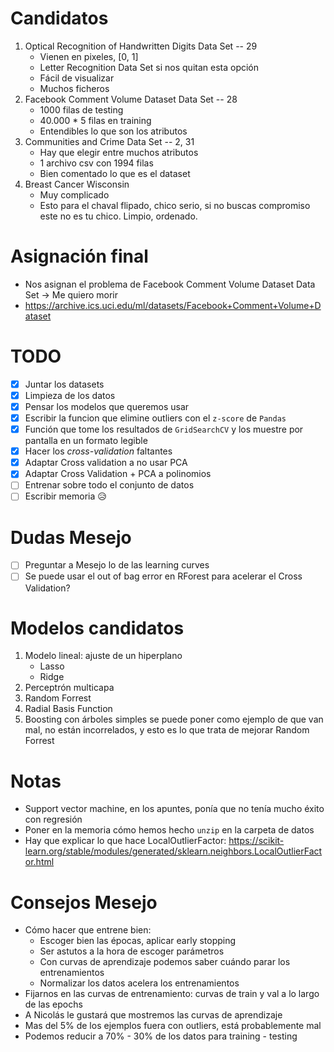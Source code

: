 # Candidatos

1. Optical Recognition of Handwritten Digits Data Set -- 29
    * Vienen en pixeles, [0, 1]
    * Letter Recognition Data Set si nos quitan esta opción
    * Fácil de visualizar
    * Muchos ficheros
2. Facebook Comment Volume Dataset Data Set -- 28
    * 1000 filas de testing
    * 40.000 * 5 filas en training
    * Entendibles lo que son los atributos
3. Communities and Crime Data Set -- 2, 31
    * Hay que elegir entre muchos atributos
    * 1 archivo csv con 1994 filas
    * Bien comentado lo que es el dataset
4. Breast Cancer Wisconsin
    * Muy complicado
    * Esto para el chaval flipado, chico serio, si no buscas compromiso este no es tu chico. Limpio, ordenado.

# Asignación final

* Nos asignan el problema de Facebook Comment Volume Dataset Data Set -> Me quiero morir
* https://archive.ics.uci.edu/ml/datasets/Facebook+Comment+Volume+Dataset

# TODO

* [x] Juntar los datasets
* [x] Limpieza de los datos
* [x] Pensar los modelos que queremos usar
* [x] Escribir la funcion que elimine outliers con el `z-score` de `Pandas`
* [x] Función que tome los resultados de `GridSearchCV` y los muestre por pantalla en un formato legible
* [x] Hacer los *cross-validation* faltantes
* [x] Adaptar Cross validation a no usar PCA
* [x] Adaptar Cross Validation + PCA a polinomios
* [ ] Entrenar sobre todo el conjunto de datos
* [ ] Escribir memoria 😥

# Dudas Mesejo

* [ ] Preguntar a Mesejo lo de las learning curves
* [ ] Se puede usar el out of bag error en RForest para acelerar el Cross Validation?

# Modelos candidatos

1. Modelo lineal: ajuste de un hiperplano
    * Lasso
    * Ridge
2. Perceptrón multicapa
3. Random Forrest
4. Radial Basis Function
5. Boosting con árboles simples se puede poner como ejemplo de que van mal, no están incorrelados, y esto es lo que trata de mejorar Random Forrest

# Notas

* Support vector machine, en los apuntes, ponía que no tenía mucho éxito con regresión
* Poner en la memoria cómo hemos hecho `unzip` en la carpeta de datos
* Hay que explicar lo que hace LocalOutlierFactor: https://scikit-learn.org/stable/modules/generated/sklearn.neighbors.LocalOutlierFactor.html

# Consejos Mesejo

* Cómo hacer que entrene bien:
    * Escoger bien las épocas, aplicar early stopping
    * Ser astutos a la hora de escoger parámetros
    * Con curvas de aprendizaje podemos saber cuándo parar los entrenamientos
    * Normalizar los datos acelera los entrenamientos
* Fijarnos en las curvas de entrenamiento: curvas de train y val a lo largo de las epochs
* A Nicolás le gustará que mostremos las curvas de aprendizaje
* Mas del 5% de los ejemplos fuera con outliers, está probablemente mal
* Podemos reducir a 70% - 30% de los datos para training - testing
